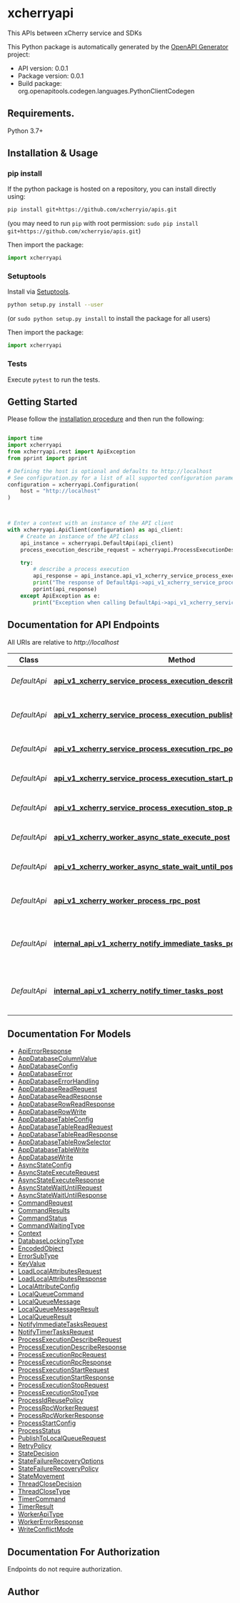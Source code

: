 # xcherryapi
This APIs between xCherry service and SDKs

This Python package is automatically generated by the [OpenAPI Generator](https://openapi-generator.tech) project:

- API version: 0.0.1
- Package version: 0.0.1
- Build package: org.openapitools.codegen.languages.PythonClientCodegen

## Requirements.

Python 3.7+

## Installation & Usage
### pip install

If the python package is hosted on a repository, you can install directly using:

```sh
pip install git+https://github.com/xcherryio/apis.git
```
(you may need to run `pip` with root permission: `sudo pip install git+https://github.com/xcherryio/apis.git`)

Then import the package:
```python
import xcherryapi
```

### Setuptools

Install via [Setuptools](http://pypi.python.org/pypi/setuptools).

```sh
python setup.py install --user
```
(or `sudo python setup.py install` to install the package for all users)

Then import the package:
```python
import xcherryapi
```

### Tests

Execute `pytest` to run the tests.

## Getting Started

Please follow the [installation procedure](#installation--usage) and then run the following:

```python

import time
import xcherryapi
from xcherryapi.rest import ApiException
from pprint import pprint

# Defining the host is optional and defaults to http://localhost
# See configuration.py for a list of all supported configuration parameters.
configuration = xcherryapi.Configuration(
    host = "http://localhost"
)



# Enter a context with an instance of the API client
with xcherryapi.ApiClient(configuration) as api_client:
    # Create an instance of the API class
    api_instance = xcherryapi.DefaultApi(api_client)
    process_execution_describe_request = xcherryapi.ProcessExecutionDescribeRequest() # ProcessExecutionDescribeRequest |  (optional)

    try:
        # describe a process execution
        api_response = api_instance.api_v1_xcherry_service_process_execution_describe_post(process_execution_describe_request=process_execution_describe_request)
        print("The response of DefaultApi->api_v1_xcherry_service_process_execution_describe_post:\n")
        pprint(api_response)
    except ApiException as e:
        print("Exception when calling DefaultApi->api_v1_xcherry_service_process_execution_describe_post: %s\n" % e)

```

## Documentation for API Endpoints

All URIs are relative to *http://localhost*

Class | Method | HTTP request | Description
------------ | ------------- | ------------- | -------------
*DefaultApi* | [**api_v1_xcherry_service_process_execution_describe_post**](docs/DefaultApi.md#api_v1_xcherry_service_process_execution_describe_post) | **POST** /api/v1/xcherry/service/process-execution/describe | describe a process execution
*DefaultApi* | [**api_v1_xcherry_service_process_execution_publish_to_local_queue_post**](docs/DefaultApi.md#api_v1_xcherry_service_process_execution_publish_to_local_queue_post) | **POST** /api/v1/xcherry/service/process-execution/publish-to-local-queue | send message(s) to be consumed within a single process execution
*DefaultApi* | [**api_v1_xcherry_service_process_execution_rpc_post**](docs/DefaultApi.md#api_v1_xcherry_service_process_execution_rpc_post) | **POST** /api/v1/xcherry/service/process-execution/rpc | execute a RPC method of a process execution
*DefaultApi* | [**api_v1_xcherry_service_process_execution_start_post**](docs/DefaultApi.md#api_v1_xcherry_service_process_execution_start_post) | **POST** /api/v1/xcherry/service/process-execution/start | start a process execution
*DefaultApi* | [**api_v1_xcherry_service_process_execution_stop_post**](docs/DefaultApi.md#api_v1_xcherry_service_process_execution_stop_post) | **POST** /api/v1/xcherry/service/process-execution/stop | stop a process execution
*DefaultApi* | [**api_v1_xcherry_worker_async_state_execute_post**](docs/DefaultApi.md#api_v1_xcherry_worker_async_state_execute_post) | **POST** /api/v1/xcherry/worker/async-state/execute | invoking AsyncState.execute API
*DefaultApi* | [**api_v1_xcherry_worker_async_state_wait_until_post**](docs/DefaultApi.md#api_v1_xcherry_worker_async_state_wait_until_post) | **POST** /api/v1/xcherry/worker/async-state/wait-until | invoking AsyncState.waitUntil API
*DefaultApi* | [**api_v1_xcherry_worker_process_rpc_post**](docs/DefaultApi.md#api_v1_xcherry_worker_process_rpc_post) | **POST** /api/v1/xcherry/worker/process/rpc | execute a RPC method of a process execution in the worker
*DefaultApi* | [**internal_api_v1_xcherry_notify_immediate_tasks_post**](docs/DefaultApi.md#internal_api_v1_xcherry_notify_immediate_tasks_post) | **POST** /internal/api/v1/xcherry/notify-immediate-tasks | for api service to tell async service that there are new immediate tasks added to the queue
*DefaultApi* | [**internal_api_v1_xcherry_notify_timer_tasks_post**](docs/DefaultApi.md#internal_api_v1_xcherry_notify_timer_tasks_post) | **POST** /internal/api/v1/xcherry/notify-timer-tasks | for api service to tell async service that there are new timer tasks added to the queue


## Documentation For Models

 - [ApiErrorResponse](docs/ApiErrorResponse.md)
 - [AppDatabaseColumnValue](docs/AppDatabaseColumnValue.md)
 - [AppDatabaseConfig](docs/AppDatabaseConfig.md)
 - [AppDatabaseError](docs/AppDatabaseError.md)
 - [AppDatabaseErrorHandling](docs/AppDatabaseErrorHandling.md)
 - [AppDatabaseReadRequest](docs/AppDatabaseReadRequest.md)
 - [AppDatabaseReadResponse](docs/AppDatabaseReadResponse.md)
 - [AppDatabaseRowReadResponse](docs/AppDatabaseRowReadResponse.md)
 - [AppDatabaseRowWrite](docs/AppDatabaseRowWrite.md)
 - [AppDatabaseTableConfig](docs/AppDatabaseTableConfig.md)
 - [AppDatabaseTableReadRequest](docs/AppDatabaseTableReadRequest.md)
 - [AppDatabaseTableReadResponse](docs/AppDatabaseTableReadResponse.md)
 - [AppDatabaseTableRowSelector](docs/AppDatabaseTableRowSelector.md)
 - [AppDatabaseTableWrite](docs/AppDatabaseTableWrite.md)
 - [AppDatabaseWrite](docs/AppDatabaseWrite.md)
 - [AsyncStateConfig](docs/AsyncStateConfig.md)
 - [AsyncStateExecuteRequest](docs/AsyncStateExecuteRequest.md)
 - [AsyncStateExecuteResponse](docs/AsyncStateExecuteResponse.md)
 - [AsyncStateWaitUntilRequest](docs/AsyncStateWaitUntilRequest.md)
 - [AsyncStateWaitUntilResponse](docs/AsyncStateWaitUntilResponse.md)
 - [CommandRequest](docs/CommandRequest.md)
 - [CommandResults](docs/CommandResults.md)
 - [CommandStatus](docs/CommandStatus.md)
 - [CommandWaitingType](docs/CommandWaitingType.md)
 - [Context](docs/Context.md)
 - [DatabaseLockingType](docs/DatabaseLockingType.md)
 - [EncodedObject](docs/EncodedObject.md)
 - [ErrorSubType](docs/ErrorSubType.md)
 - [KeyValue](docs/KeyValue.md)
 - [LoadLocalAttributesRequest](docs/LoadLocalAttributesRequest.md)
 - [LoadLocalAttributesResponse](docs/LoadLocalAttributesResponse.md)
 - [LocalAttributeConfig](docs/LocalAttributeConfig.md)
 - [LocalQueueCommand](docs/LocalQueueCommand.md)
 - [LocalQueueMessage](docs/LocalQueueMessage.md)
 - [LocalQueueMessageResult](docs/LocalQueueMessageResult.md)
 - [LocalQueueResult](docs/LocalQueueResult.md)
 - [NotifyImmediateTasksRequest](docs/NotifyImmediateTasksRequest.md)
 - [NotifyTimerTasksRequest](docs/NotifyTimerTasksRequest.md)
 - [ProcessExecutionDescribeRequest](docs/ProcessExecutionDescribeRequest.md)
 - [ProcessExecutionDescribeResponse](docs/ProcessExecutionDescribeResponse.md)
 - [ProcessExecutionRpcRequest](docs/ProcessExecutionRpcRequest.md)
 - [ProcessExecutionRpcResponse](docs/ProcessExecutionRpcResponse.md)
 - [ProcessExecutionStartRequest](docs/ProcessExecutionStartRequest.md)
 - [ProcessExecutionStartResponse](docs/ProcessExecutionStartResponse.md)
 - [ProcessExecutionStopRequest](docs/ProcessExecutionStopRequest.md)
 - [ProcessExecutionStopType](docs/ProcessExecutionStopType.md)
 - [ProcessIdReusePolicy](docs/ProcessIdReusePolicy.md)
 - [ProcessRpcWorkerRequest](docs/ProcessRpcWorkerRequest.md)
 - [ProcessRpcWorkerResponse](docs/ProcessRpcWorkerResponse.md)
 - [ProcessStartConfig](docs/ProcessStartConfig.md)
 - [ProcessStatus](docs/ProcessStatus.md)
 - [PublishToLocalQueueRequest](docs/PublishToLocalQueueRequest.md)
 - [RetryPolicy](docs/RetryPolicy.md)
 - [StateDecision](docs/StateDecision.md)
 - [StateFailureRecoveryOptions](docs/StateFailureRecoveryOptions.md)
 - [StateFailureRecoveryPolicy](docs/StateFailureRecoveryPolicy.md)
 - [StateMovement](docs/StateMovement.md)
 - [ThreadCloseDecision](docs/ThreadCloseDecision.md)
 - [ThreadCloseType](docs/ThreadCloseType.md)
 - [TimerCommand](docs/TimerCommand.md)
 - [TimerResult](docs/TimerResult.md)
 - [WorkerApiType](docs/WorkerApiType.md)
 - [WorkerErrorResponse](docs/WorkerErrorResponse.md)
 - [WriteConflictMode](docs/WriteConflictMode.md)


<a id="documentation-for-authorization"></a>
## Documentation For Authorization

Endpoints do not require authorization.


## Author




